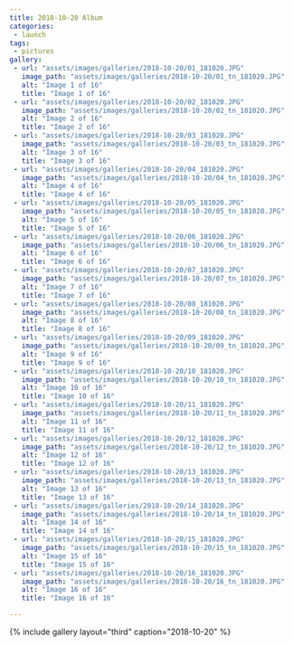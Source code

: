 ```yaml
---
title: 2018-10-20 Album
categories:
 - launch
tags:
 - pictures
gallery:
 - url: "assets/images/galleries/2018-10-20/01_181020.JPG"
   image_path: "assets/images/galleries/2018-10-20/01_tn_181020.JPG"
   alt: "Image 1 of 16"
   title: "Image 1 of 16"
 - url: "assets/images/galleries/2018-10-20/02_181020.JPG"
   image_path: "assets/images/galleries/2018-10-20/02_tn_181020.JPG"
   alt: "Image 2 of 16"
   title: "Image 2 of 16"
 - url: "assets/images/galleries/2018-10-20/03_181020.JPG"
   image_path: "assets/images/galleries/2018-10-20/03_tn_181020.JPG"
   alt: "Image 3 of 16"
   title: "Image 3 of 16"
 - url: "assets/images/galleries/2018-10-20/04_181020.JPG"
   image_path: "assets/images/galleries/2018-10-20/04_tn_181020.JPG"
   alt: "Image 4 of 16"
   title: "Image 4 of 16"
 - url: "assets/images/galleries/2018-10-20/05_181020.JPG"
   image_path: "assets/images/galleries/2018-10-20/05_tn_181020.JPG"
   alt: "Image 5 of 16"
   title: "Image 5 of 16"
 - url: "assets/images/galleries/2018-10-20/06_181020.JPG"
   image_path: "assets/images/galleries/2018-10-20/06_tn_181020.JPG"
   alt: "Image 6 of 16"
   title: "Image 6 of 16"
 - url: "assets/images/galleries/2018-10-20/07_181020.JPG"
   image_path: "assets/images/galleries/2018-10-20/07_tn_181020.JPG"
   alt: "Image 7 of 16"
   title: "Image 7 of 16"
 - url: "assets/images/galleries/2018-10-20/08_181020.JPG"
   image_path: "assets/images/galleries/2018-10-20/08_tn_181020.JPG"
   alt: "Image 8 of 16"
   title: "Image 8 of 16"
 - url: "assets/images/galleries/2018-10-20/09_181020.JPG"
   image_path: "assets/images/galleries/2018-10-20/09_tn_181020.JPG"
   alt: "Image 9 of 16"
   title: "Image 9 of 16"
 - url: "assets/images/galleries/2018-10-20/10_181020.JPG"
   image_path: "assets/images/galleries/2018-10-20/10_tn_181020.JPG"
   alt: "Image 10 of 16"
   title: "Image 10 of 16"
 - url: "assets/images/galleries/2018-10-20/11_181020.JPG"
   image_path: "assets/images/galleries/2018-10-20/11_tn_181020.JPG"
   alt: "Image 11 of 16"
   title: "Image 11 of 16"
 - url: "assets/images/galleries/2018-10-20/12_181020.JPG"
   image_path: "assets/images/galleries/2018-10-20/12_tn_181020.JPG"
   alt: "Image 12 of 16"
   title: "Image 12 of 16"
 - url: "assets/images/galleries/2018-10-20/13_181020.JPG"
   image_path: "assets/images/galleries/2018-10-20/13_tn_181020.JPG"
   alt: "Image 13 of 16"
   title: "Image 13 of 16"
 - url: "assets/images/galleries/2018-10-20/14_181020.JPG"
   image_path: "assets/images/galleries/2018-10-20/14_tn_181020.JPG"
   alt: "Image 14 of 16"
   title: "Image 14 of 16"
 - url: "assets/images/galleries/2018-10-20/15_181020.JPG"
   image_path: "assets/images/galleries/2018-10-20/15_tn_181020.JPG"
   alt: "Image 15 of 16"
   title: "Image 15 of 16"
 - url: "assets/images/galleries/2018-10-20/16_181020.JPG"
   image_path: "assets/images/galleries/2018-10-20/16_tn_181020.JPG"
   alt: "Image 16 of 16"
   title: "Image 16 of 16"

---
```


{% include gallery layout="third" caption="2018-10-20" %}
